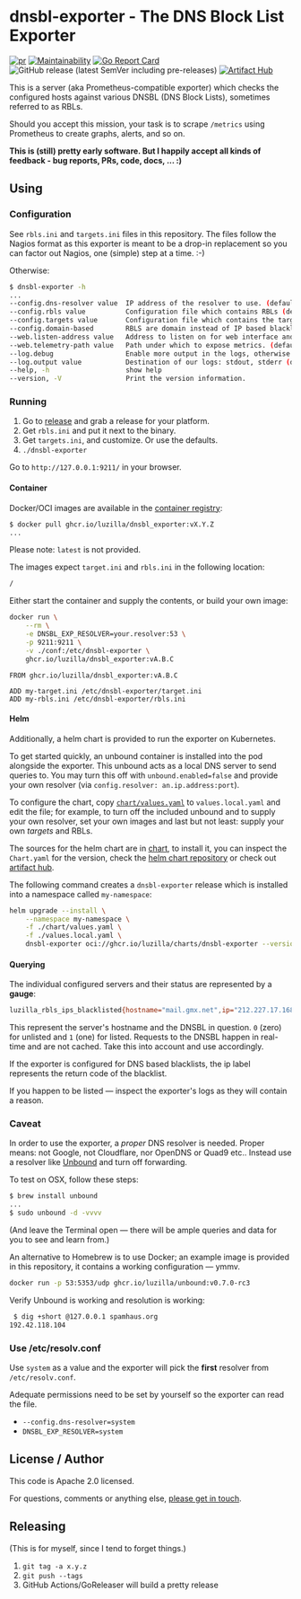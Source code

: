 # dnsbl-exporter - The DNS Block List Exporter

[![pr](https://github.com/Luzilla/dnsbl_exporter/actions/workflows/pr.yml/badge.svg)](https://github.com/Luzilla/dnsbl_exporter/actions/workflows/pr.yml) [![Maintainability](https://api.codeclimate.com/v1/badges/31b95e6c679f60e30bea/maintainability)](https://codeclimate.com/github/Luzilla/dnsbl_exporter/maintainability) [![Go Report Card](https://goreportcard.com/badge/github.com/Luzilla/dnsbl_exporter)](https://goreportcard.com/report/github.com/Luzilla/dnsbl_exporter) ![GitHub release (latest SemVer including pre-releases)](https://img.shields.io/github/v/release/Luzilla/dnsbl_exporter?include_prereleases&style=social) [![Artifact Hub](https://img.shields.io/endpoint?url=https://artifacthub.io/badge/repository/luzilla)](https://artifacthub.io/packages/helm/luzilla/dnsbl-exporter)

This is a server (aka Prometheus-compatible exporter) which checks the configured hosts against various DNSBL (DNS Block Lists), sometimes referred to as RBLs.

Should you accept this mission, your task is to scrape `/metrics` using Prometheus to create graphs, alerts, and so on.

**This is (still) pretty early software. But I happily accept all kinds of feedback - bug reports, PRs, code, docs, ... :)**

## Using

### Configuration

See `rbls.ini` and `targets.ini` files in this repository. The files follow the Nagios format as this exporter is meant to be a drop-in replacement so you can factor out Nagios, one (simple) step at a time. :-)

Otherwise:

```sh
$ dnsbl-exporter -h
...
--config.dns-resolver value  IP address of the resolver to use. (default: "127.0.0.1:53")
--config.rbls value          Configuration file which contains RBLs (default: "./rbls.ini")
--config.targets value       Configuration file which contains the targets to check. (default: "./targets.ini")
--config.domain-based        RBLS are domain instead of IP based blacklists (default: false)
--web.listen-address value   Address to listen on for web interface and telemetry. (default: ":9211")
--web.telemetry-path value   Path under which to expose metrics. (default: "/metrics")
--log.debug                  Enable more output in the logs, otherwise INFO.
--log.output value           Destination of our logs: stdout, stderr (default: "stdout")
--help, -h                   show help
--version, -V                Print the version information.
```

### Running

 1. Go to [release](https://github.com/Luzilla/dnsbl_exporter/releases) and grab a release for your platform.
 1. Get `rbls.ini` and put it next to the binary.
 1. Get `targets.ini`, and customize. Or use the defaults.
 1. `./dnsbl-exporter`

 Go to `http://127.0.0.1:9211/` in your browser.

#### Container

Docker/OCI images are available in the [container registry](https://github.com/orgs/Luzilla/packages?repo_name=dnsbl_exporter):

```sh
$ docker pull ghcr.io/luzilla/dnsbl_exporter:vX.Y.Z
...
```

Please note: `latest` is not provided.

The images expect `target.ini` and `rbls.ini` in the following location:

```sh
/
```

Either start the container and supply the contents, or build your own image:

```sh
docker run \
    --rm \
    -e DNSBL_EXP_RESOLVER=your.resolver:53 \
    -p 9211:9211 \
    -v ./conf:/etc/dnsbl-exporter \
    ghcr.io/luzilla/dnsbl_exporter:vA.B.C
```

```docker
FROM ghcr.io/luzilla/dnsbl_exporter:vA.B.C

ADD my-target.ini /etc/dnsbl-exporter/target.ini
ADD my-rbls.ini /etc/dnsbl-exporter/rbls.ini
```

#### Helm

Additionally, a helm chart is provided to run the exporter on Kubernetes.

To get started quickly, an unbound container is installed into the pod alongside the exporter. This unbound acts as a local DNS server to send queries to. You may turn this off with `unbound.enabled=false` and provide your own resolver (via `config.resolver: an.ip.address:port`).

To configure the chart, copy [`chart/values.yaml`](chart/values.yaml) to `values.local.yaml` and edit the file; for example, to turn off the included unbound and to supply your own resolver, set your own images and last but not least: supply your own _targets_ and RBLs. 

The sources for the helm chart are in [chart](./chart/), to install it, you can inspect the `Chart.yaml` for the version, check the [helm chart repository](https://github.com/orgs/Luzilla/packages/container/package/charts%2Fdnsbl-exporter) or check out [artifact hub](https://artifacthub.io/packages/helm/luzilla/dnsbl-exporter).

The following command creates a `dnsbl-exporter` release which is installed into a namespace called `my-namespace`:

```sh
helm upgrade --install \
    --namespace my-namespace \
    -f ./chart/values.yaml \
    -f ./values.local.yaml \
    dnsbl-exporter oci://ghcr.io/luzilla/charts/dnsbl-exporter --version 0.1.0
```

#### Querying

The individual configured servers and their status are represented by a **gauge**:

```sh
luzilla_rbls_ips_blacklisted{hostname="mail.gmx.net",ip="212.227.17.168",rbl="ix.dnsbl.manitu.net"} 0
```

This represent the server's hostname and the DNSBL in question. `0` (zero) for unlisted and `1` (one) for listed.
Requests to the DNSBL happen in real-time and are not cached. Take this into account and use accordingly.

If the exporter is configured for DNS based blacklists, the ip label represents the return code of the blacklist.

If you happen to be listed — inspect the exporter's logs as they will contain a reason.

### Caveat

In order to use the exporter, a _proper_ DNS resolver is needed. Proper means: not Google, not Cloudflare, nor OpenDNS or Quad9 etc..
Instead use a resolver like [Unbound](https://github.com/NLnetLabs/unbound) and turn off forwarding.

To test on OSX, follow these steps:

```sh
$ brew install unbound
...
$ sudo unbound -d -vvvv
```

(And leave the Terminal open — there will be ample queries and data for you to see and learn from.)

An alternative to Homebrew is to use Docker; an example image is provided in this repository, it
contains a working configuration — ymmv.

```sh
docker run -p 53:5353/udp ghcr.io/luzilla/unbound:v0.7.0-rc3
```

Verify Unbound is working and resolution is working:

```sh
 $ dig +short @127.0.0.1 spamhaus.org
192.42.118.104
```

### Use /etc/resolv.conf

Use `system` as a value and the exporter will pick the **first** resolver from `/etc/resolv.conf`.

Adequate permissions need to be set by yourself so the exporter can read the file.

- `--config.dns-resolver=system`
- `DNSBL_EXP_RESOLVER=system`

## License / Author

This code is Apache 2.0 licensed.

For questions, comments or anything else, [please get in touch](https://www.luzilla-capital.com).

## Releasing

(This is for myself, since I tend to forget things.)

 1. `git tag -a x.y.z`
 1. `git push --tags`
 1. GitHub Actions/GoReleaser will build a pretty release
